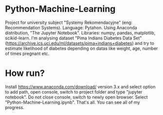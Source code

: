 # Python-Machine-Learning
Project for university subject "Systemy Rekomendacyjne" (eng: Recommendation Systems). Language: Pytahon. Using Anaconda distribution, "The Jupyter Notebook". Libraries: numpy, pandas, matplotlib, scikid-learn. I'm analysing dataset "Pima Indians Diabetes Data Set" (https://archive.ics.uci.edu/ml/datasets/pima+indians+diabetes) and try to estimate likelihood of diabetes depending on datas like weight, age, number of times pregnant etc.
# How run?
Install https://www.anaconda.com/download/ version 3.x and select option to add path, open console, switch to project folder and type "jupyter notebook". Do not close console, switch to newly open browser. Select "Python-Machine-Learning.ipynb". That's all. You can see all of my progress.